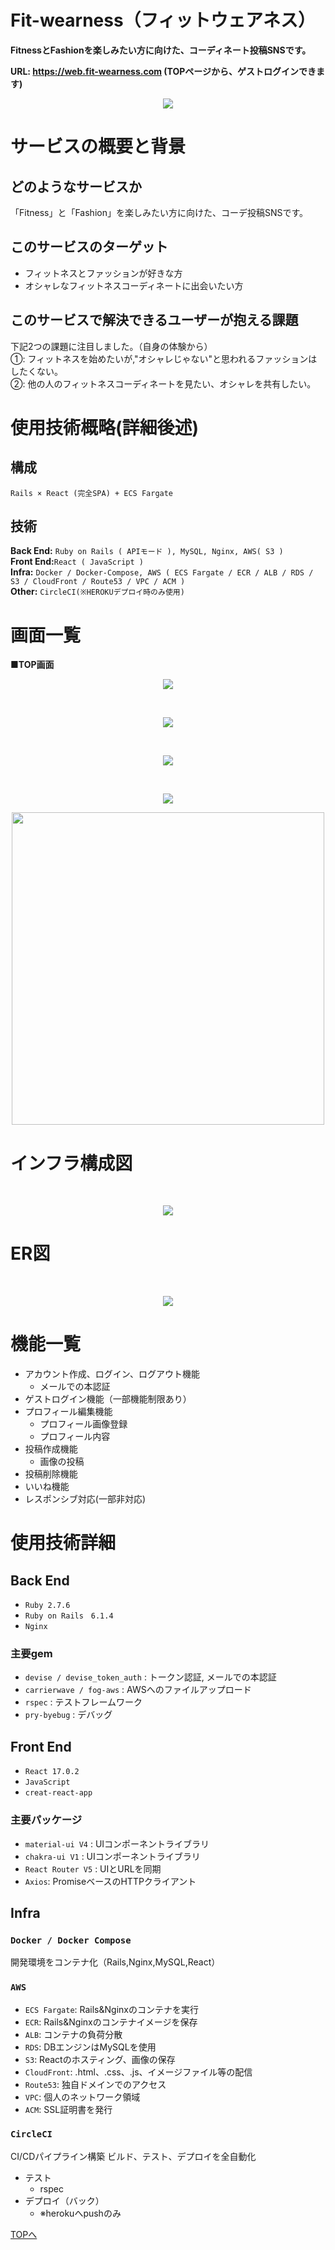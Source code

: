 # Fit-wearness（フィットウェアネス）
**FitnessとFashionを楽しみたい方に向けた、コーディネート投稿SNSです。**

**URL: https://web.fit-wearness.com  (TOPページから、ゲストログインできます)**

<p align="center">
  <img src="https://user-images.githubusercontent.com/78023458/212503515-66b0f47b-29d4-46db-9258-a3759bdc808e.png" />
</p>


# サービスの概要と背景
## どのようなサービスか
「Fitness」と「Fashion」を楽しみたい方に向けた、コーデ投稿SNSです。

## このサービスのターゲット
* フィットネスとファッションが好きな方
* オシャレなフィットネスコーディネートに出会いたい方

## このサービスで解決できるユーザーが抱える課題
下記2つの課題に注目しました。（自身の体験から）<br>
①: フィットネスを始めたいが,"オシャレじゃない"と思われるファッションはしたくない。<br>
②: 他の人のフィットネスコーディネートを見たい、オシャレを共有したい。<br>

# 使用技術概略(詳細後述) 
## 構成<br>
``Rails × React (完全SPA) + ECS Fargate``<br>
## 技術<br>
**Back End:** ``Ruby on Rails ( APIモード ), MySQL, Nginx, AWS( S3 )``<br>
**Front End:**``React ( JavaScript )``<br>
**Infra:**    ``Docker / Docker-Compose, AWS ( ECS Fargate / ECR / ALB / RDS / S3 / CloudFront / Route53 / VPC / ACM )``<br>
**Other:**    ``CircleCI(※HEROKUデプロイ時のみ使用)``<br>


# 画面一覧

**■TOP画面**
<p align="center">
  <img src="https://user-images.githubusercontent.com/78023458/212519664-36b29def-e750-4756-b60b-55faed5ae7c8.png" />
</p>
<br>
<p align="center">
  <img src="https://user-images.githubusercontent.com/78023458/212520012-a47288ae-d09b-4c3a-97fa-4ebe26728d16.png" />
</p>
<br>
<p align="center">
  <img src="https://user-images.githubusercontent.com/78023458/212520069-160ce675-f1c2-4144-82b8-9e392e52fcac.png" />
</p>
<br>
<p align="center">
  <img src="https://user-images.githubusercontent.com/78023458/212520080-7873a84c-4c35-40fb-a6c4-ce280d2dd14c.png" />
</p>
<p align="center">
  <img src="https://user-images.githubusercontent.com/78023458/212520193-918cf1ad-fa4c-4ed3-8f0b-e969539965d7.png" width="500" />
</p>

# インフラ構成図
<br>
<p align="center">
  <img src="https://user-images.githubusercontent.com/78023458/212521390-2f377f0b-0c7e-4553-9860-186f7bf04843.png" />
</p>

# ER図
<br>
<p align="center">
  <img src="https://user-images.githubusercontent.com/78023458/212521351-334bfc93-1662-41c9-958c-8ef7929b18eb.png" />
</p>

# 機能一覧
- アカウント作成、ログイン、ログアウト機能
  - メールでの本認証
- ゲストログイン機能（一部機能制限あり）
- プロフィール編集機能
  - プロフィール画像登録
  - プロフィール内容
- 投稿作成機能
  - 画像の投稿
- 投稿削除機能
- いいね機能
- レスポンシブ対応(一部非対応)

# 使用技術詳細
## Back End
- ``Ruby 2.7.6``
- ``Ruby on Rails　6.1.4``
- ``Nginx``
### 主要gem
- ``devise / devise_token_auth`` : トークン認証, メールでの本認証
- ``carrierwave / fog-aws`` : AWSへのファイルアップロード
- ``rspec`` : テストフレームワーク
- ``pry-byebug`` : デバッグ

## Front End
- ``React 17.0.2``
- ``JavaScript``
- ``creat-react-app``
### 主要パッケージ
- ``material-ui V4`` : UIコンポーネントライブラリ
- ``chakra-ui V1`` : UIコンポーネントライブラリ
- ``React Router V5`` : UIとURLを同期
- ``Axios``: PromiseベースのHTTPクライアント

## Infra
### ``Docker / Docker Compose``
開発環境をコンテナ化（Rails,Nginx,MySQL,React）

### ``AWS``
- ``ECS Fargate``: Rails&Nginxのコンテナを実行
- ``ECR``: Rails&Nginxのコンテナイメージを保存
- ``ALB``: コンテナの負荷分散
- ``RDS``: DBエンジンはMySQLを使用
- ``S3``: Reactのホスティング、画像の保存
- ``CloudFront``: .html、.css、.js、イメージファイル等の配信
- ``Route53``: 独自ドメインでのアクセス
- ``VPC``: 個人のネットワーク領域
- ``ACM``: SSL証明書を発行

### ``CircleCI``
CI/CDパイプライン構築
ビルド、テスト、デプロイを全自動化
- テスト
  - rspec
- デプロイ（バック）
  - ※herokuへpushのみ

<a href="#Fit-wearness（フィットウェアネス）">TOPへ</a>


